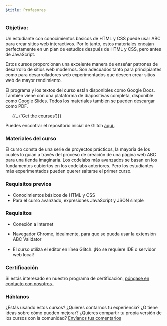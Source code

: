 ```yaml
---
$title: Profesores
---
```


### Objetivo:

Un estudiante con conocimientos básicos de HTML y CSS puede usar ABC para crear sitios web interactivos. Por lo tanto, estos materiales encajan perfectamente en un plan de estudios después de HTML y CSS, pero antes de JavaScript.

Estos cursos proporcionan una excelente manera de enseñar patrones de desarrollo de sitios web modernos. Son adecuados tanto para principiantes como para desarrolladores web experimentados que deseen crear sitios web de mayor rendimiento.

El programa y los textos del curso están disponibles como Google Docs. También viene con una plataforma de diapositivas completa, disponible como Google Slides. Todos los materiales también se pueden descargar como PDF.

<a id = "get -ourses" href = "https://drive.google.com/drive/folders/1QE_C-RmOjG8Sa_DGKQNzcOytXnEE5qoA" target = "_ blank" style = "margin: 1.5em" class = "ap-a- btn "> {{_ ('Get the courses')}} </a>

Puedes encontrar el repositorio inicial de Glitch <a href="https://glitch.com/~showy-way" target="_blank"> aquí </a>.

### Materiales del curso

El curso consta de una serie de proyectos prácticos, la mayoría de los cuales lo guían a través del proceso de creación de una página web ABC para una tienda imaginaria. Los codelabs más avanzados se basan en los fundamentos cubiertos en los codelabs anteriores. Pero los estudiantes más experimentados pueden querer saltarse el primer curso.

### Requisitos previos

- Conocimientos básicos de HTML y CSS
- Para el curso avanzado, expresiones JavaScript y JSON simple

### Requisitos

- Conexión a Internet

- Navegador Chrome, idealmente, para que se pueda usar la extensión ABC Validator

- El curso utiliza el editor en línea Glitch. ¡No se requiere IDE o servidor web local!

### Certificación
Si estás interesado en nuestro programa de certificación, <a href="mailto:morsssss@amp.dev"> póngase en contacto con nosotros </a>.

### Háblanos
¿Estás usando estos cursos? ¿Quieres contarnos tu experiencia? ¿O tiene ideas sobre cómo pueden mejorar? ¿Quieres compartir tu propia versión de los cursos con la comunidad? <a href="https://docs.google.com/forms/d/1H0qp9m5jq2ZaiaoU9zWu3Vd_WRGuluV7xPs14jxneSA/viewform" target="_blank"> Envíanos tus comentarios </a>
